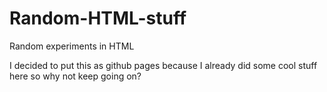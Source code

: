 Random-HTML-stuff
=================

Random experiments in HTML

I decided to put this as github pages because I already did some cool stuff here so why not keep going on?
